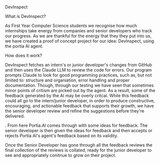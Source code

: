 DevInspect

What is DevInspect? 

As First Year Computer Science students we recognise how much internships take energy from companies and senior developers who track our progress. As we are thankful for the energy that they they put into us, we have created a proof of concept project for our idea: DevInspect, using the portia AI agent. 

How does it work? 

DevInspect fetches an intern's or junior developer's changes from GitHub and then uses the Claude LLM to review the code for errors. Our program prompts Claude to look for good programming practices, such as, but not limited to: structure and organiation, error handling and proper documentation. Though, through our testing we have seen that sometimes minor points of critism are picked out by the agent. As a result, some of the feedback generated by the AI may be overly critcal. While this feedback could all go to the intern/junior developer, in order to produce constructive, encouraging, and actionable feedback that supports their growth, we have the senior developer review and refine the suggestions before they're delivered.





. From here Portia.AI comes through with some ideas for feedback. The senior developer is then given the ideas for feedback and then accepts or rejects Portia AI's agent's feedback based on its validity. 

Once the Senior Developer has gone through all the feedback reviews the final collection of the reviews is collated, ready for the junior developer to see and appropriately conitnue to grow on their project. 

